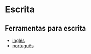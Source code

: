 Escrita
=========

Ferramentas para escrita
------------------------
* [inglês](/wiki/escrita/ferramentas/en)
* [português](/wiki/escrita/ferramentas/br)
